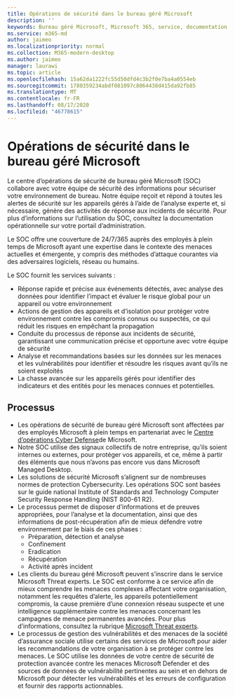 ```yaml
---
title: Opérations de sécurité dans le bureau géré Microsoft
description: ''
keywords: Bureau géré Microsoft, Microsoft 365, service, documentation
ms.service: m365-md
author: jaimeo
ms.localizationpriority: normal
ms.collection: M365-modern-desktop
ms.author: jaimeo
manager: laurawi
ms.topic: article
ms.openlocfilehash: 15a62da1222fc55d50dfd4c3b2f0e7ba4a0554eb
ms.sourcegitcommit: 1780359234abdf081097c8064438d415da92fb85
ms.translationtype: MT
ms.contentlocale: fr-FR
ms.lasthandoff: 08/17/2020
ms.locfileid: "46778615"
---
```

# <a name="security-operations-in-microsoft-managed-desktop"></a>Opérations de sécurité dans le bureau géré Microsoft

Le centre d’opérations de sécurité de bureau géré Microsoft (SOC) collabore avec votre équipe de sécurité des informations pour sécuriser votre environnement de bureau. Notre équipe reçoit et répond à toutes les alertes de sécurité sur les appareils gérés à l’aide de l’analyse experte et, si nécessaire, génère des activités de réponse aux incidents de sécurité. Pour plus d’informations sur l’utilisation du SOC, consultez la documentation opérationnelle sur votre portail d’administration.

Le SOC offre une couverture de 24/7/365 auprès des employés à plein temps de Microsoft ayant une expertise dans le contexte des menaces actuelles et émergente, y compris des méthodes d’attaque courantes via des adversaires logiciels, réseau ou humains.

Le SOC fournit les services suivants :
- Réponse rapide et précise aux événements détectés, avec analyse des données pour identifier l’impact et évaluer le risque global pour un appareil ou votre environnement
- Actions de gestion des appareils et d’isolation pour protéger votre environnement contre les compromis connus ou suspectés, ce qui réduit les risques en empêchant la propagation
- Conduite du processus de réponse aux incidents de sécurité, garantissant une communication précise et opportune avec votre équipe de sécurité
- Analyse et recommandations basées sur les données sur les menaces et les vulnérabilités pour identifier et résoudre les risques avant qu’ils ne soient exploités
- La chasse avancée sur les appareils gérés pour identifier des indicateurs et des entités pour les menaces connues et potentielles.

## <a name="processes"></a>Processus

- Les opérations de sécurité de bureau géré Microsoft sont affectées par des employés Microsoft à plein temps en partenariat avec le [Centre d’opérations Cyber Defense](https://www.microsoft.com/msrc/cdoc)de Microsoft. 
- Notre SOC utilise des signaux collectifs de notre entreprise, qu’ils soient internes ou externes, pour protéger vos appareils, et ce, même à partir des éléments que nous n’avons pas encore vus dans Microsoft Managed Desktop.
- Les solutions de sécurité Microsoft s’alignent sur de nombreuses normes de protection Cybersecurity. Les opérations SOC sont basées sur le guide national Institute of Standards and Technology Computer Security Response Handling (NIST 800-61 R2).
- Le processus permet de disposer d’informations et de preuves appropriées, pour l’analyse et la documentation, ainsi que des informations de post-récupération afin de mieux défendre votre environnement par le biais de ces phases :
    - Préparation, détection et analyse
    - Confinement
    - Eradication
    - Récupération
    - Activité après incident
- Les clients du bureau géré Microsoft peuvent s’inscrire dans le service Microsoft Threat experts. Le SOC est conforme à ce service afin de mieux comprendre les menaces complexes affectant votre organisation, notamment les requêtes d’alerte, les appareils potentiellement compromis, la cause première d’une connexion réseau suspecte et une intelligence supplémentaire contre les menaces concernant les campagnes de menace permanentes avancées. Pour plus d’informations, consultez la rubrique [Microsoft Threat experts](https://docs.microsoft.com/windows/security/threat-protection/microsoft-defender-atp/microsoft-threat-experts).
- Le processus de gestion des vulnérabilités et des menaces de la société d’assurance sociale utilise certains des services de Microsoft pour aider les recommandations de votre organisation à se protéger contre les menaces. Le SOC utilise les données de votre centre de sécurité de protection avancée contre les menaces Microsoft Defender et des sources de données de vulnérabilité pertinentes au sein et en dehors de Microsoft pour détecter les vulnérabilités et les erreurs de configuration et fournir des rapports actionnables.
